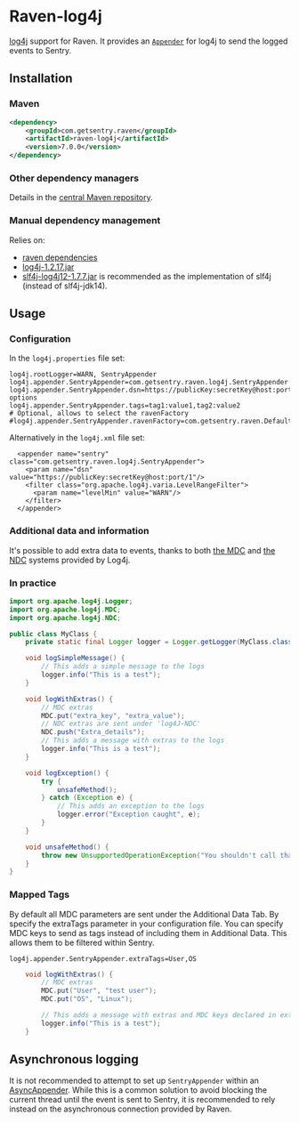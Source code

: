 # Raven-log4j
[log4j](https://logging.apache.org/log4j/1.2/) support for Raven.
It provides an [`Appender`](https://logging.apache.org/log4j/1.2/apidocs/org/apache/log4j/Appender.html)
for log4j to send the logged events to Sentry.

## Installation

### Maven
```xml
<dependency>
    <groupId>com.getsentry.raven</groupId>
    <artifactId>raven-log4j</artifactId>
    <version>7.0.0</version>
</dependency>
```

### Other dependency managers
Details in the [central Maven repository](https://search.maven.org/#artifactdetails%7Ccom.getsentry.raven%7Craven-log4j%7C7.0.0%7Cjar).

### Manual dependency management
Relies on:

 - [raven dependencies](../raven)
 - [log4j-1.2.17.jar](https://search.maven.org/#artifactdetails%7Clog4j%7Clog4j%7C1.2.17%7Cjar)
 - [slf4j-log4j12-1.7.7.jar](https://search.maven.org/#artifactdetails%7Corg.slf4j%7Cslf4j-log4j12%7C1.7.7%7Cjar)
 is recommended as the implementation of slf4j (instead of slf4j-jdk14).

## Usage
### Configuration
In the `log4j.properties` file set:

```properties
log4j.rootLogger=WARN, SentryAppender
log4j.appender.SentryAppender=com.getsentry.raven.log4j.SentryAppender
log4j.appender.SentryAppender.dsn=https://publicKey:secretKey@host:port/1?options
log4j.appender.SentryAppender.tags=tag1:value1,tag2:value2
# Optional, allows to select the ravenFactory
#log4j.appender.SentryAppender.ravenFactory=com.getsentry.raven.DefaultRavenFactory
```

Alternatively in the `log4j.xml` file set:

```
  <appender name="sentry" class="com.getsentry.raven.log4j.SentryAppender">
    <param name="dsn" value="https://publicKey:secretKey@host:port/1"/>
    <filter class="org.apache.log4j.varia.LevelRangeFilter">
      <param name="levelMin" value="WARN"/>
    </filter>
  </appender>
```

### Additional data and information
It's possible to add extra data to events,
thanks to both [the MDC](https://logging.apache.org/log4j/1.2/apidocs/org/apache/log4j/MDC.html)
and [the NDC](https://logging.apache.org/log4j/1.2/apidocs/org/apache/log4j/NDC.html) systems provided by Log4j.

### In practice
```java
import org.apache.log4j.Logger;
import org.apache.log4j.MDC;
import org.apache.log4j.NDC;

public class MyClass {
    private static final Logger logger = Logger.getLogger(MyClass.class);

    void logSimpleMessage() {
        // This adds a simple message to the logs
        logger.info("This is a test");
    }

    void logWithExtras() {
        // MDC extras
        MDC.put("extra_key", "extra_value");
        // NDC extras are sent under 'log4J-NDC'
        NDC.push("Extra_details");
        // This adds a message with extras to the logs
        logger.info("This is a test");
    }

    void logException() {
        try {
            unsafeMethod();
        } catch (Exception e) {
            // This adds an exception to the logs
            logger.error("Exception caught", e);
        }
    }

    void unsafeMethod() {
        throw new UnsupportedOperationException("You shouldn't call that");
    }
}
```

### Mapped Tags
By default all MDC parameters are sent under the Additional Data Tab. By specify the extraTags parameter in your
configuration file. You can specify MDC keys to send as tags instead of including them in Additional Data.
This allows them to be filtered within Sentry.

```properties
log4j.appender.SentryAppender.extraTags=User,OS
```
```java
    void logWithExtras() {
        // MDC extras
        MDC.put("User", "test user");
        MDC.put("OS", "Linux");

        // This adds a message with extras and MDC keys declared in extraTags as tags to Sentry
        logger.info("This is a test");
    }
```

## Asynchronous logging
It is not recommended to attempt to set up `SentryAppender` within an
[AsyncAppender](https://logging.apache.org/log4j/1.2/apidocs/org/apache/log4j/AsyncAppender.html).
While this is a common solution to avoid blocking the current thread until the
event is sent to Sentry, it is recommended to rely instead on the asynchronous
connection provided by Raven.
